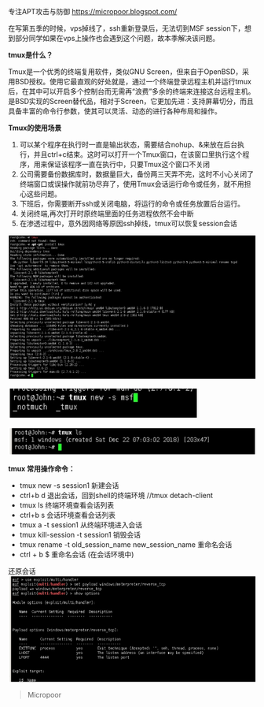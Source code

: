 专注APT攻击与防御
https://micropoor.blogspot.com/

在写第五季的时候，vps掉线了，ssh重新登录后，无法切到MSF session下，想到部分同学如果在vps上操作也会遇到这个问题，故本季解决该问题。

**tmux是什么？**

Tmux是一个优秀的终端复用软件，类似GNU Screen，但来自于OpenBSD，采用BSD授权。使用它最直观的好处就是，通过一个终端登录远程主机并运行tmux后，在其中可以开启多个控制台而无需再“浪费”多余的终端来连接这台远程主机。是BSD实现的Screen替代品，相对于Screen，它更加先进：支持屏幕切分，而且具备丰富的命令行参数，使其可以灵活、动态的进行各种布局和操作。

**Tmux的使用场景**
1. 可以某个程序在执行时一直是输出状态，需要结合nohup、&来放在后台执行，并且ctrl+c结束。这时可以打开一个Tmux窗口，在该窗口里执行这个程序，用来保证该程序一直在执行中，只要Tmux这个窗口不关闭
2. 公司需要备份数据库时，数据量巨大，备份两三天弄不完，这时不小心关闭了终端窗口或误操作就前功尽弃了，使用Tmux会话运行命令或任务，就不用担心这些问题。
3. 下班后，你需要断开ssh或关闭电脑，将运行的命令或任务放置后台运行。
4. 关闭终端,再次打开时原终端里面的任务进程依然不会中断
5. 在渗透过程中，意外因网络等原因ssh掉线，tmux可以恢复session会话

![](media/d47fa61934f99368662fb6fb6dd39d84.jpg)

![](media/1b621f6005d83138d3a71662a08ac9d0.jpg)

![](media/49159b718def6a0fe947df35f156c680.jpg)

**tmux 常用操作命令：**
* tmux new -s session1 新建会话
* ctrl+b d 退出会话，回到shell的终端环境 //tmux detach-client 
* tmux ls 终端环境查看会话列表
* ctrl+b s 会话环境查看会话列表
* tmux a -t session1 从终端环境进入会话
* tmux kill-session -t session1 销毁会话
* tmux rename -t old_session_name new_session_name 重命名会话
* ctrl + b $ 重命名会话 (在会话环境中)

还原会话
![](media/c3741ac0522e6ae0e9c0e232caf06aef.jpg)

>   Micropoor
